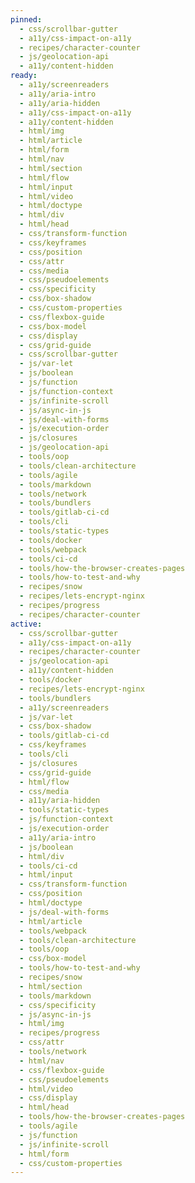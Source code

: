 ```yaml
---
pinned:
  - css/scrollbar-gutter
  - a11y/css-impact-on-a11y
  - recipes/character-counter
  - js/geolocation-api
  - a11y/content-hidden
ready:
  - a11y/screenreaders
  - a11y/aria-intro
  - a11y/aria-hidden
  - a11y/css-impact-on-a11y
  - a11y/content-hidden
  - html/img
  - html/article
  - html/form
  - html/nav
  - html/section
  - html/flow
  - html/input
  - html/video
  - html/doctype
  - html/div
  - html/head
  - css/transform-function
  - css/keyframes
  - css/position
  - css/attr
  - css/media
  - css/pseudoelements
  - css/specificity
  - css/box-shadow
  - css/custom-properties
  - css/flexbox-guide
  - css/box-model
  - css/display
  - css/grid-guide
  - css/scrollbar-gutter
  - js/var-let
  - js/boolean
  - js/function
  - js/function-context
  - js/infinite-scroll
  - js/async-in-js
  - js/deal-with-forms
  - js/execution-order
  - js/closures
  - js/geolocation-api
  - tools/oop
  - tools/clean-architecture
  - tools/agile
  - tools/markdown
  - tools/network
  - tools/bundlers
  - tools/gitlab-ci-cd
  - tools/cli
  - tools/static-types
  - tools/docker
  - tools/webpack
  - tools/ci-cd
  - tools/how-the-browser-creates-pages
  - tools/how-to-test-and-why
  - recipes/snow
  - recipes/lets-encrypt-nginx
  - recipes/progress
  - recipes/character-counter
active:
  - css/scrollbar-gutter
  - a11y/css-impact-on-a11y
  - recipes/character-counter
  - js/geolocation-api
  - a11y/content-hidden
  - tools/docker
  - recipes/lets-encrypt-nginx
  - tools/bundlers
  - a11y/screenreaders
  - js/var-let
  - css/box-shadow
  - tools/gitlab-ci-cd
  - css/keyframes
  - tools/cli
  - js/closures
  - css/grid-guide
  - html/flow
  - css/media
  - a11y/aria-hidden
  - tools/static-types
  - js/function-context
  - js/execution-order
  - a11y/aria-intro
  - js/boolean
  - html/div
  - tools/ci-cd
  - html/input
  - css/transform-function
  - css/position
  - html/doctype
  - js/deal-with-forms
  - html/article
  - tools/webpack
  - tools/clean-architecture
  - tools/oop
  - css/box-model
  - tools/how-to-test-and-why
  - recipes/snow
  - html/section
  - tools/markdown
  - css/specificity
  - js/async-in-js
  - html/img
  - recipes/progress
  - css/attr
  - tools/network
  - html/nav
  - css/flexbox-guide
  - css/pseudoelements
  - html/video
  - css/display
  - html/head
  - tools/how-the-browser-creates-pages
  - tools/agile
  - js/function
  - js/infinite-scroll
  - html/form
  - css/custom-properties
---
```


